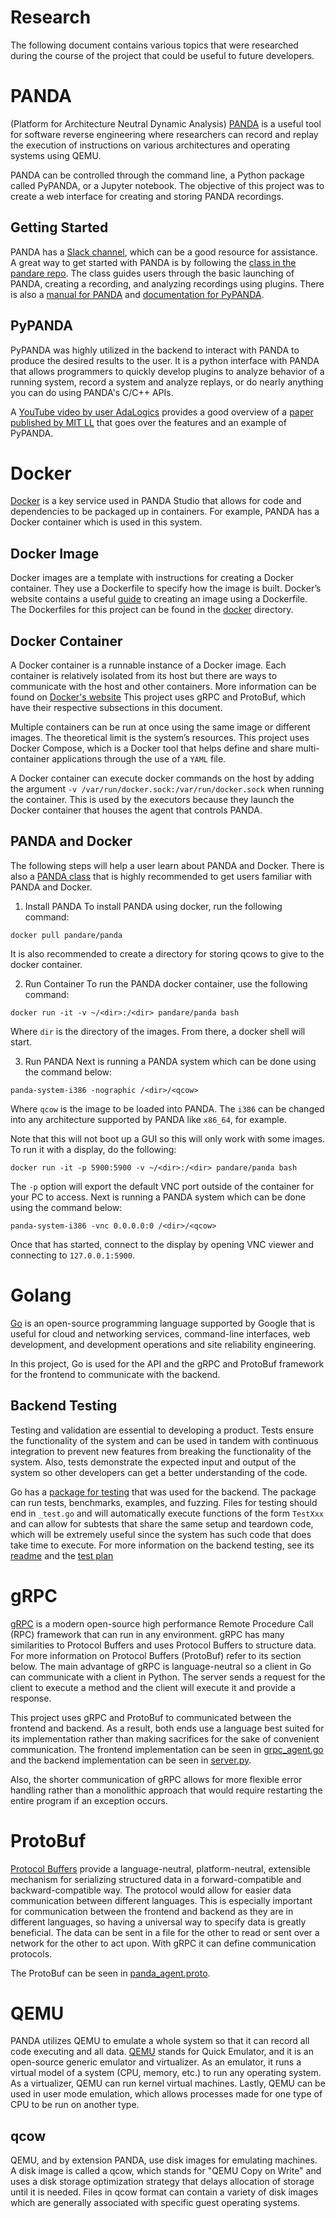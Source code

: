 # Research

The following document contains various topics that were researched during the course of the project that could be useful to future developers.

# PANDA

(Platform for Architecture Neutral Dynamic Analysis) [PANDA](https://panda.re) is a useful tool for software reverse engineering where researchers can record and replay the execution of instructions on various architectures and operating systems using QEMU.

PANDA can be controlled through the command line, a Python package called PyPANDA, or a Jupyter notebook. The objective of this project was to create a web interface for creating and storing PANDA recordings.

## Getting Started

PANDA has a [Slack channel](https://panda.re/invite.php), which can be a good resource for assistance. A great way to get started with PANDA is by following the [class in the pandare repo](https://github.com/panda-re/panda_class). The class guides users through the basic launching of PANDA, creating a recording, and analyzing recordings using plugins. There is also a [manual for PANDA](https://github.com/panda-re/panda/blob/dev/panda/docs/manual.md) and [documentation for PyPANDA](https://docs.panda.re/).

## PyPANDA

PyPANDA was highly utilized in the backend to interact with PANDA to produce the desired results to the user. It is a python interface with PANDA that allows programmers to quickly develop plugins to analyze behavior of a running system, record a system and analyze replays, or do nearly anything you can do using PANDA's C/C++ APIs.

A [YouTube video by user AdaLogics](https://www.youtube.com/watch?v=2HQqZZNC4P8) provides a good overview of a [paper published by MIT LL](https://www.ndss-symposium.org/wp-content/uploads/bar2021_23001_paper.pdf) that goes over the features and an example of PyPANDA.

# Docker

[Docker](https://www.docker.com/) is a key service used in PANDA Studio that allows for code and dependencies to be packaged up in containers. For example, PANDA has a Docker container which is used in this system.

## Docker Image

Docker images are a template with instructions for creating a Docker container. They use a Dockerfile to specify how the image is built. Docker’s website contains a useful [guide](https://docs.docker.com/build/building/packaging/) to creating an image using a Dockerfile. The Dockerfiles for this project can be found in the [docker](../docker/) directory.

## Docker Container

A Docker container is a runnable instance of a Docker image. Each container is relatively isolated from its host but there are ways to communicate with the host and other containers. More information can be found on [Docker's website](https://www.docker.com/resources/what-container/) This project uses gRPC and ProtoBuf, which have their respective subsections in this document.

Multiple containers can be run at once using the same image or different images. The theoretical limit is the system’s resources. This project uses Docker Compose, which is a Docker tool that helps define and share multi-container applications through the use of a `YAML` file.

A Docker container can execute docker commands on the host by adding the argument `-v /var/run/docker.sock:/var/run/docker.sock` when running the container. This is used by the executors because they launch the Docker container that houses the agent that controls PANDA.

## PANDA and Docker

The following steps will help a user learn about PANDA and Docker. There is also a [PANDA class](https://github.com/panda-re/panda_class) that is highly recommended to get users familiar with PANDA and Docker.

1. Install PANDA
To install PANDA using docker, run the following command:

```
docker pull pandare/panda
```
It is also recommended to create a directory for storing qcows to give to the docker container.

2. Run Container
To run the PANDA docker container, use the following command:
```
docker run -it -v ~/<dir>:/<dir> pandare/panda bash
```
Where `dir` is the directory of the images. From there, a docker shell will start.

3. Run PANDA
Next is running a PANDA system which can be done using the command below:
```
panda-system-i386 -nographic /<dir>/<qcow>
```
Where `qcow` is the image to be loaded into PANDA. The `i386` can be changed into any architecture supported by PANDA like `x86_64`, for example.

Note that this will not boot up a GUI so this will only work with some images. To run it with a display, do the following:
```
docker run -it -p 5900:5900 -v ~/<dir>:/<dir> pandare/panda bash
```
The `-p` option will export the default VNC port outside of the container for your PC to access.
Next is running a PANDA system which can be done using the command below:
```
panda-system-i386 -vnc 0.0.0.0:0 /<dir>/<qcow>
```
Once that has started, connect to the display by opening VNC viewer and connecting to `127.0.0.1:5900`.

# Golang

[Go](https://go.dev/) is an open-source programming language supported by Google that is useful for cloud and networking services, command-line interfaces, web development, and development operations and site reliability engineering.

In this project, Go is used for the API and the gRPC and ProtoBuf framework for the frontend to communicate with the backend.

## Backend Testing

Testing and validation are essential to developing a product. Tests ensure the functionality of the system and can be used in tandem with continuous integration to prevent new features from breaking the functionality of the system. Also, tests demonstrate the expected input and output of the system so other developers can get a better understanding of the code.

Go has a [package for testing](https://pkg.go.dev/testing) that was used for the backend. The package can run tests, benchmarks, examples, and fuzzing. Files for testing should end in `_test.go` and will automatically execute functions of the form `TestXxx` and can allow for subtests that share the same setup and teardown code, which will be extremely useful since the system has such code that does take time to execute. For more information on the backend testing, see its [readme](../cmd/panda_executor_test/README.md) and the [test plan](./Test_Plan.md)


# gRPC

[gRPC](https://grpc.io/) is a modern open-source high performance Remote Procedure Call (RPC) framework that can run in any environment. gRPC has many similarities to Protocol Buffers and uses Protocol Buffers to structure data. For more information on Protocol Buffers (ProtoBuf) refer to its section below. The main advantage of gRPC is language-neutral so a client in Go can communicate with a client in Python. The server sends a request for the client to execute a method and the client will execute it and provide a response. 

This project uses gRPC and ProtoBuf to communicated between the frontend and backend. As a result, both ends use a language best suited for its implementation rather than making sacrifices for the sake of convenient communication. The frontend implementation can be seen in [grpc_agent.go](../internal/panda_controller/grpc_agent.go) and the backend implementation can be seen in [server.py](../panda_agent/server.py).

Also, the shorter communication of gRPC allows for more flexible error handling rather than a monolithic approach that would require restarting the entire program if an exception occurs.

# ProtoBuf

[Protocol Buffers](https://protobuf.dev/overview/) provide a language-neutral, platform-neutral, extensible mechanism for serializing structured data in a forward-compatible and backward-compatible way. The protocol would allow for easier data communication between different languages. This is especially important for communication between the frontend and backend as they are in different languages, so having a universal way to specify data is greatly beneficial. The data can be sent in a file for the other to read or sent over a network for the other to act upon. With gRPC it can define communication protocols.

The ProtoBuf can be seen in [panda_agent.proto](../panda_agent/proto/panda_agent.proto).

# QEMU

PANDA utilizes QEMU to emulate a whole system so that it can record all code executing and all data. [QEMU](https://www.qemu.org/) stands for Quick Emulator, and it is an open-source generic emulator and virtualizer. As an emulator, it runs a virtual model of a system (CPU, memory, etc.) to run any operating system. As a virtualizer, QEMU can run kernel virtual machines. Lastly, QEMU can be used in user mode emulation, which allows processes made for one type of CPU to be run on another type.

## qcow

QEMU, and by extension PANDA, use disk images for emulating machines. A disk image is called a qcow, which stands for "QEMU Copy on Write" and uses a disk storage optimization strategy that delays allocation of storage until it is needed. Files in qcow format can contain a variety of disk images which are generally associated with specific guest operating systems.